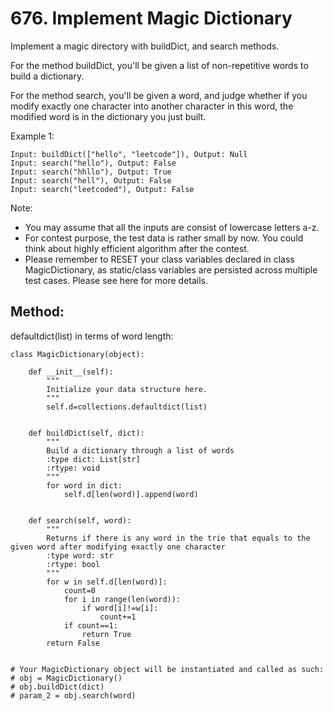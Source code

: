 # 676. Implement Magic Dictionary

Implement a magic directory with buildDict, and search methods.

For the method buildDict, you'll be given a list of non-repetitive words to build a dictionary.

For the method search, you'll be given a word, and judge whether if you modify exactly one character into another character in this word, the modified word is in the dictionary you just built.

Example 1:

    Input: buildDict(["hello", "leetcode"]), Output: Null
    Input: search("hello"), Output: False
    Input: search("hhllo"), Output: True
    Input: search("hell"), Output: False
    Input: search("leetcoded"), Output: False

Note:
- You may assume that all the inputs are consist of lowercase letters a-z.
- For contest purpose, the test data is rather small by now. You could think about highly efficient algorithm after the contest.
- Please remember to RESET your class variables declared in class MagicDictionary, as static/class variables are persisted across multiple test cases. Please see here for more details.

## Method:

defaultdict(list) in terms of word length:

    class MagicDictionary(object):
    
        def __init__(self):
            """
            Initialize your data structure here.
            """
            self.d=collections.defaultdict(list)
            
    
        def buildDict(self, dict):
            """
            Build a dictionary through a list of words
            :type dict: List[str]
            :rtype: void
            """
            for word in dict:
                self.d[len(word)].append(word)
            
    
        def search(self, word):
            """
            Returns if there is any word in the trie that equals to the given word after modifying exactly one character
            :type word: str
            :rtype: bool
            """
            for w in self.d[len(word)]:
                count=0
                for i in range(len(word)):
                    if word[i]!=w[i]:
                        count+=1
                if count==1:
                    return True
            return False
    
    
    # Your MagicDictionary object will be instantiated and called as such:
    # obj = MagicDictionary()
    # obj.buildDict(dict)
    # param_2 = obj.search(word)